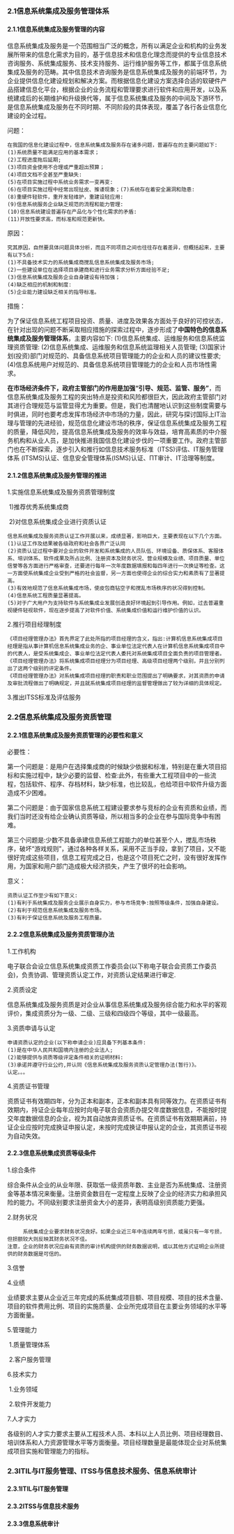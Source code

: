 ### 2.1信息系统集成及服务管理体系
#### 2.1.1信息系统集成及服务管理的内容

信息系统集成及服务是一个范围相当广泛的概念，所有以满足企业和机构的业务发展所带来的信息化需求为目的，基于信息技术和信息化理念而提供的专业信息技术咨询服务、系统集成服务、技术支持服务、运行维护服务等工作，都属于信息系统集成及服务的范畴。其中信息技术咨询服务是信息系统集成及服务的前端环节，为企业提供信息化建设规划和解决方案。而根据信息化建设方案选择合适的软硬件产品搭建信息化平台，根据企业的业务流程和管理要求进行软件和应用开发，以及系统建成后的长期维护和升级换代等，属于信息系统集成及服务的中间及下游环节，是信息系统集成及服务在不同时期、不同阶段的具体表现，覆盖了各行各业信息化建设的全过程。

问题：

    在我国的信息化建设过程中，信息系统集成及服务存在诸多问题，普遍存在的主要问题如下:
    (1)系统质量不能满足应用的基本需求；
    (2)工程进度拖后延期;
    (3)项目资金使用不合理或严重超出预算；
    (4)项目文档不全甚至严重缺失:
    (5)在项目实施过程中系统业务需求一变再变:
    (6)在项目实施过程中经常出现扯皮、推诿现象；(7)系统存在着安全漏洞和隐患:
    (8)重硬件轻软件，重开发轻维护，重建设轻应用:
    (9)信息系统服务企业缺乏规范的流程和能力管理:
    (10)信息系统建设普遍存在产品化与个性化需求的矛盾:
    (11)开放性要求高，而标准和规范更新快。
原因：

    究其原因，自然要具体问题具体分析，而且不同项目之间也往往存在着差异，但概括起来，主要有以下5点:
    (1)不具备技术实力的系统集成商搅乱信息系统集成及服务市场;
    (2)一些建设单位在选择项目承建商和进行业务需求分析方面经验不足;
    (3)信息系统集成及服务企业自身建设有待加强；
    (4)缺乏相应的机制和制度:
    (5)企业能力建设缺乏相关的指导标准。
措施：

为了保证信息系统工程项目投资、质量、进度及效果各方面处于良好的可控状态，在针对出现的问题不断采取相应措施的探索过程中，逐步形成了**中国特色的信息系统集成及服务管理体系**，主要内容如下:
(1)信息系统集成、运维服务和信息系统监理资质管理:
(2)信息系统集成、运维服务和信息系统监理相关人员管理;
(3)国家计划(投资)部门对规范的、具备信息系统项目管理能力的企业和人员的建议性要求;
(4)信息系统用户对规范的、具备信息系统项目管理能力的企业和人员市场性需求。

**在市场经济条件下，政府主管部门的作用是加强“引导、规范、监管、服务”**，而信息系统集成及服务工程的突出特点是投资和风险都很巨大，因此政府主管部门对其进行合理规范与监管显得尤为重要。但是，我们也清醒地认识到这些制度需要与时俱进，同时也要考虑发挥市场经济中市场的力量，因此，研究与探讨国际上IT治理与管理的先进经验，规范信息化建设市场的秩序，保证信息系统集成及服务工程的质量，降低风险，提高信息系统集成及服务的效率与效益，培育高素质的中介服务机构和从业人员，是加快推进我国信息化建设步伐的一项重要工作。政府主管部门也在不断探索，逐步引入和推行如信息技术服务标准（ITSS)评估、IT服务管理体系 (ITSMS)认证、信息安全管理体系(ISMS)认证、ΠT审计、IT洽理等制度。



#### 2.1.2信息系统集成及服务管理的推进



1.实施信息系统集成及服务资质管理制度

​    1)推荐优秀系统集成商

​     2)对信息系统集成企业进行资质认证

    信息系统集成及服务资质认证工作开展以来，成绩显著，影响巨大，主要表现在以下几个方面。
    (1)认证工作及结果被各级政府和社会各界广泛认同
    (2)资质认证过程中要对企业的软件开发和系统集成的人员队伍、环境设备、质保体系、客服体系、培训体系、软件成果及所占比例、注册资本及财务状况、营业规模及业绩、项目质量、单位信誉等各方面进行严格审查，还要进行每年一次年度数据填报和每四年进行一次换证等检查。这一方面使系统集成企业受到严格的社会监督，另一方面也使得企业的综合实力和素质有了显著提高。
    (3)有效地规范了信息系统集成市场，使皮包商钻空子和搅乱市场秩序的状况得到控制。
    (4)信息系统工程质量显著提高。
    (5)对于广大用户为支持软件与系统集成业发展创造良好环境起到引导作用。例如，过去普遍重视硬件轻视软件，现在逐步提高了对软件价值、系统集成价值和运行维护价值的认识。


2.推行项目经理制度

    《项目经理管理办法》首先界定了此处所指的项目经理的含义，指出:计算机信息系统集成项目经理是指从事计算机信息系统集成业务的企、事业单位法定代表人在计算机信息系统集成项目中的代表人，是受系统集成企、事业单位法定代表人委托对系统集成项目全面负责的项目管理者。
    《项目经理管理办法》将系统集成项目经理分为项目经理、高级项目经理两个级别，并且分别列出了这两个级别的评定条件。
    《项目经理管理办法》对系统集成项目经理的职责和职业范围提出了明确要求，对其资质的申请及审批流程做出了明确规定，并且就系统集成项目经理的监督管理做出了较为详细的具体规定。


3.推出ITSS标准及评估服务



### 2.2信息系统集成及服务资质管理
#### 2.2.1信息系统集成及服务资质管理的必要性和意义

必要性：

第一个问题是：是用户在选择集成商的时候缺少依据和标准，特别是在重大项目招标和实施过程中，缺少必要的监督、检查:此外，有些重大工程项目中的一些流程，包括软件、程序、存档材料，缺少标准，也比较乱，也给项目中软件升级方面造成不少困难。

第二个问题是：由于国家信息系统工程建设要求参与竞标的企业有资质和业绩，而我们当时还没有给企业确认资质等级，所以相当多的企业在参与国际竞争中有困难。

第三个问题是:少数不具备承建信息系统工程能力的单位甚至个人，搅乱市场秩序，破坏“游戏规则”，通过各种各样关系，采用不正当手段，拿到了项目，又不能很好完成这些项目，信息工程完成之日，也是这个项目死亡之时，没有很好发挥作用，为国家和用户部门造成极大经济损失，产生了很坏的社会影响。



意义：

    资质认证工作至少有如下意义:
    (1)有利于系统集成及服务企业展示自身实力，参与市场竞争:按照等级条件，加强自身建设。
    (2)有利于规范信息系统集成及服务市场。
    (3)有利于保证信息系统及服务工程质量。
#### 2.2.2信息系统集成及服务资质管理办法

1.工作机构

电子联合会设立信息系统集成资质工作委员会(以下称电子联合会资质工作委员会)，负责协调、管理资质认定工作，对资质认定结果进行审定.

2.资质设定

信息系统集成及服务资质是对企业从事信息系统集成及服务综合能力和水平的客观评价，集成资质分为一级、二级、三级和四级四个等级，其中一级最高。

3.资质申请与认定

    申请资质认定的企业(以下称申请企业)应具备下列基本条件:
    (1)是在中华人民共和国境内注册的企业法人;
    (2)能够提供与资质等级评定条件相关的证明材料:
    (3)承诺并遵守行业公约,并认同《信息系统集成及服务资质认定管理办法(暂行)》。
    认定。。。
4.资质证书管理

资质证书有效期四年，分为正本和副本，正本和副本具有同等效力。在资质证书有效期内，持证企业每年应按时向电子联合会资质办提交年度数据信息，不能按时提交年度数据信息的企业，视为其自动放弃资质证书。在资质证书有效期期满前，持证企业应按时完成换证申报认定，未按时完成换证申报认定的企业，其资质证书视为自动失效。

#### 2.2.3信息系统集成资质等级条件

1.综合条件

​      综合条件从企业的从业年限、获取低一级资质年数、主业是否为系统集成、注册资金等基本情况来衡量。注册资金数目在一定程度上反映了企业的经济实力和承担风险的能力。不同级别要求注册资金大小的差异，表明高级别资质能力更强。

2.财务状况

         系统集成企业要求财务状况良好。如果企业近三年中连续两年亏损，或虽只有一年亏损，但损额较大则反映其财务状况不佳。
    注意，企业的财务状况应由有资质的审计机构提供的财务数据说明，或以其他方式证明企业所提供的财务数据是可信的。
3.信誉

4.业绩

​       业绩要求主要从企业近三年完成的系统集成项目额、项目规模、项目的技术含量、项目的软件费用比例、项目的实施质量、企业所完成项目在主要业务领域的水平等方面衡量。

5.管理能力

​     1.质量管理体系

​     2.客户服务管理

6.技术实力

​     1.业务领域

​     2.软件开发能力

7.人才实力

​     各级别的人才实力要求主要从工程技术人员、本科以上人员比例、项目经理数目、培训体系和人力资源管理水平等方面衡量。项目经理数量是最能体现企业对系统集成项目实施和管理能力的指标。

### 2.3ITIL与IT服务管理、ITSS与信息技术服务、信息系统审计
#### 2.3.1ITIL与IT服务管理



#### 2.3.2ITSS与信息技术服务



#### 2.3.3信息系统审计



